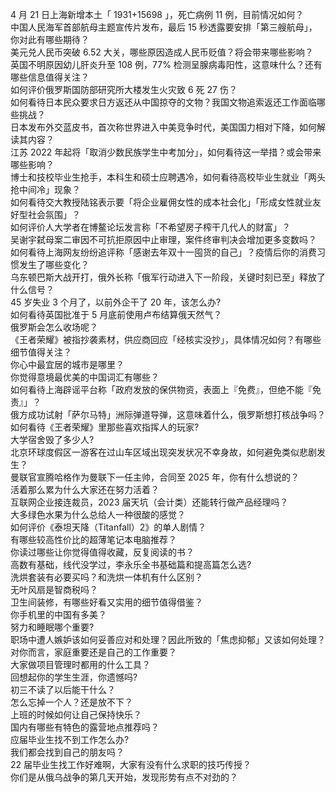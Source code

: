 4 月 21 日上海新增本土「 1931+15698 」，死亡病例 11 例，目前情况如何？  
中国人民海军首部航母主题宣传片发布，最后 15 秒透露要安排「第三艘航母」，你对此有哪些期待？  
美元兑人民币突破 6.52 大关，哪些原因造成人民币贬值？将会带来哪些影响？  
英国不明原因幼儿肝炎升至 108 例，77% 检测呈腺病毒阳性，这意味什么？还有哪些信息值得关注？  
如何评价俄罗斯国防部研究所大楼发生火灾致 6 死 27 伤？  
如何看待日本民众要求日方返还从中国掠夺的文物？我国文物追索返还工作面临哪些挑战？  
日本发布外交蓝皮书，首次称世界进入中美竞争时代，美国国力相对下降，如何解读其内容？  
江苏 2022 年起将「取消少数民族学生中考加分」，如何看待这一举措？或会带来哪些影响？  
博士和技校毕业生抢手，本科生和硕士应聘遇冷，如何看待高校毕业生就业「两头抢中间冷」现象？  
如何看待交大教授陆铭表示要「将企业雇佣女性的成本社会化」「形成女性就业友好型社会氛围」？  
如何评价人大学者在博鳌论坛发言称「不希望房子榨干几代人的财富」？  
吴谢宇弑母案二审因不可抗拒原因中止审理，案件终审判决会增加更多变数吗？  
如何看待上海网友纷纷追评称「感谢去年双十一囤货的自己」？疫情后你的消费习惯发生了哪些变化？  
乌东顿巴斯大战开打，俄外长称「俄军行动进入下一阶段，关键时刻已至」释放了什么信号？  
45 岁失业 3 个月了，以前外企干了 20 年，该怎么办?  
如何看待英国批准于 5 月底前使用卢布结算俄天然气？  
俄罗斯会怎么收场呢？  
《王者荣耀》被指抄袭素材，供应商回应「经核实没抄」，具体情况如何？有哪些细节值得关注？  
你心中最宜居的城市是哪里？  
你觉得意境最优美的中国词汇有哪些？  
如何看待上海辟谣平台称「政府发放的保供物资，表面上『免费』，但绝不能『免责』」？  
俄方成功试射「萨尔马特」洲际弹道导弹，这意味着什么，俄罗斯想打核战争吗？  
如何看待《王者荣耀》里那些喜欢指挥人的玩家?  
大学宿舍毁了多少人?  
北京环球度假区一游客在过山车区域出现突发状况不幸身故，如何避免类似悲剧发生？  
曼联官宣腾哈格作为曼联下一任主帅，合同至 2025 年，你有什么想说的？  
活着那么累为什么大家还在努力活着？  
互联网企业接连裁员，2023 届天坑（会计类）还能转行做产品经理吗？  
大多绿色水果为什么总给人一种很酸的感觉？  
如何评价《泰坦天降（Titanfall）2》的单人剧情？  
有哪些较高性价比的超薄笔记本电脑推荐？  
你读过哪些让你觉得值得收藏，反复阅读的书？  
高数有基础，线代没学过，李永乐全书基础篇和提高篇怎么选?  
洗烘套装有必要买吗？和洗烘一体机有什么区别？  
无叶风扇是智商税吗？  
卫生间装修，有哪些好看又实用的细节值得借鉴？  
你手机里的中国有多美？  
努力和睡眠哪个重要?  
职场中遭人嫉妒该如何妥善应对和处理？因此所致的「焦虑抑郁」又该如何处理？  
对你而言，家庭重要还是自己的工作重要？  
大家做项目管理时都用的什么工具？  
回想起你的学生生涯，你遗憾吗?  
初三不读了以后能干什么？  
怎么忘掉一个人？还是放不下？  
上班的时候如何让自己保持快乐？  
国内有哪些有特色的露营地点推荐吗？  
应届毕业生找不到工作怎么办?  
我们都会找到自己的朋友吗？  
22 届毕业生找工作好难啊，大家有没有什么求职的技巧传授？  
你们是从俄乌战争的第几天开始，发现形势有点不对劲的？  
